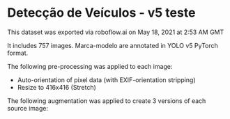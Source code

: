 
Detecção de Veículos - v5 teste
==============================

This dataset was exported via roboflow.ai on May 18, 2021 at 2:53 AM GMT

It includes 757 images.
Marca-modelo are annotated in YOLO v5 PyTorch format.

The following pre-processing was applied to each image:
* Auto-orientation of pixel data (with EXIF-orientation stripping)
* Resize to 416x416 (Stretch)

The following augmentation was applied to create 3 versions of each source image:


